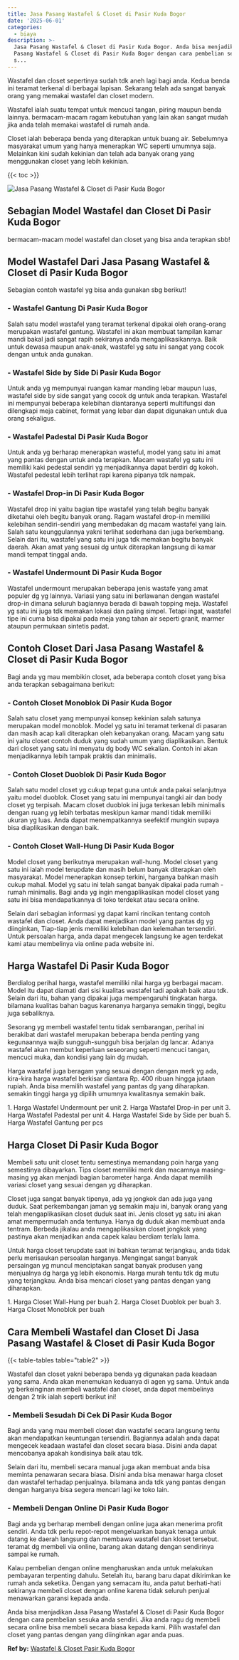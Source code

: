 ```yaml
---
title: Jasa Pasang Wastafel & Closet di Pasir Kuda Bogor
date: '2025-06-01'
categories:
  - biaya
description: >-
  Jasa Pasang Wastafel & Closet di Pasir Kuda Bogor. Anda bisa menjadikan Jasa
  Pasang Wastafel & Closet di Pasir Kuda Bogor dengan cara pembelian sesuka anda
  s...
---
```


Wastafel dan closet sepertinya sudah tdk aneh lagi bagi anda. Kedua benda ini teramat terkenal di berbagai lapisan. Sekarang telah ada sangat banyak orang yang memakai wastafel dan closet modern.

Wastafel ialah suatu tempat untuk mencuci tangan, piring maupun benda lainnya. bermacam-macam ragam kebutuhan yang lain akan sangat mudah jika anda telah memakai wastafel di rumah anda.

Closet ialah beberapa benda yang diterapkan untuk buang air. Sebelumnya masyarakat umum yang hanya menerapkan WC seperti umumnya saja. Melainkan kini sudah kekinian dan telah ada banyak orang yang menggunakan closet yang lebih kekinian.

{{< toc >}}

![Jasa Pasang Wastafel & Closet di Pasir Kuda Bogor](/images/wastafel-closet-murah29.png)

## Sebagian Model Wastafel dan Closet Di Pasir Kuda Bogor

bermacam-macam model wastafel dan closet yang bisa anda terapkan sbb!

## Model Wastafel Dari Jasa Pasang Wastafel & Closet di Pasir Kuda Bogor

Sebagian contoh wastafel yg bisa anda gunakan sbg berikut!

### \- Wastafel Gantung Di Pasir Kuda Bogor

Salah satu model wastafel yang teramat terkenal dipakai oleh orang-orang merupakan wastafel gantung. Wastafel ini akan membuat tampilan kamar mandi bakal jadi sangat rapih sekiranya anda mengaplikasikannya. Baik untuk dewasa maupun anak-anak, wastafel yg satu ini sangat yang cocok dengan untuk anda gunakan.

### \- Wastafel Side by Side Di Pasir Kuda Bogor

Untuk anda yg mempunyai ruangan kamar manding lebar maupun luas, wastafel side by side sangat yang cocok dg untuk anda terapkan. Wastafel ini mempunyai beberapa kelebihan diantaranya seperti multifungsi dan dilengkapi meja cabinet, format yang lebar dan dapat digunakan untuk dua orang sekaligus.

### \- Wastafel Padestal Di Pasir Kuda Bogor

Untuk anda yg berharap menerapkan wasteful, model yang satu ini amat yang pantas dengan untuk anda terapkan. Macam wastafel yg satu ini memiliki kaki pedestal sendiri yg menjadikannya dapat berdiri dg kokoh. Wastafel pedestal lebih terlihat rapi karena pipanya tdk nampak.

### \- Wastafel Drop-in Di Pasir Kuda Bogor

Wastafel drop ini yaitu bagian tipe wastafel yang telah begitu banyak diketahui oleh begitu banyak orang. Ragam wastafel drop-in memiliki kelebihan sendiri-sendiri yang membedakan dg macam wastafel yang lain. Salah satu keunggulannya yakni terlihat sederhana dan juga berkembang. Selain dari itu, wastafel yang satu ini juga tdk memakan begitu banyak daerah. Akan amat yang sesuai dg untuk diterapkan langsung di kamar mandi tempat tinggal anda.

### \- Wastafel Undermount Di Pasir Kuda Bogor

Wastafel undermount merupakan beberapa jenis wastafe yang amat populer dg yg lainnya. Variasi yang satu ini berlawanan dengan wastafel drop-in dimana seluruh bagiannya berada di bawah topping meja. Wastafel yg satu ini juga tdk memakan lokasi dan paling simpel. Tetapi ingat, wastafel tipe ini cuma bisa dipakai pada meja yang tahan air seperti granit, marmer ataupun permukaan sintetis padat.

## Contoh Closet Dari Jasa Pasang Wastafel & Closet di Pasir Kuda Bogor

Bagi anda yg mau membikin closet, ada beberapa contoh closet yang bisa anda terapkan sebagaimana berikut:

### \- Contoh Closet Monoblok Di Pasir Kuda Bogor

Salah satu closet yang mempunyai konsep kekinian salah satunya merupakan model monoblok. Model yg satu ini teramat terkenal di pasaran dan masih acap kali diterapkan oleh kebanyakan orang. Macam yang satu ini yaitu closet contoh duduk yang sudah umum yang diaplikasikan. Bentuk dari closet yang satu ini menyatu dg body WC sekalian. Contoh ini akan menjadikannya lebih tampak praktis dan minimalis.

### \- Contoh Closet Duoblok Di Pasir Kuda Bogor

Salah satu model closet yg cukup tepat guna untuk anda pakai selanjutnya yaitu model duoblok. Closet yang satu ini mempunyai tangki air dan body closet yg terpisah. Macam closet duoblok ini juga terkesan lebih minimalis dengan ruang yg lebih terbatas meskipun kamar mandi tidak memiliki ukuran yg luas. Anda dapat menempatkannya seefektif mungkin supaya bisa diaplikasikan dengan baik.

### \- Contoh Closet Wall-Hung Di Pasir Kuda Bogor

Model closet yang berikutnya merupakan wall-hung. Model closet yang satu ini ialah model terupdate dan masih belum banyak diterapkan oleh masyarakat. Model menerapkan konsep terkini, harganya bahkan masih cukup mahal. Model yg satu ini telah sangat banyak dipakai pada rumah - rumah minimalis. Bagi anda yg ingin mengaplikasikan model closet yang satu ini bisa mendapatkannya di toko terdekat atau secara online.

Selain dari sebagian informasi yg dapat kami rincikan tentang contoh wastafel dan closet. Anda dapat menjadikan model yang pantas dg yg diinginkan, Tiap-tiap jenis memiliki kelebihan dan kelemahan tersendiri. Untuk persoalan harga, anda dapat mengecek langsung ke agen terdekat kami atau membelinya via online pada website ini.

## Harga Wastafel Di Pasir Kuda Bogor

Berdialog perihal harga, wastafel memiliki nilai harga yg berbagai macam. Model itu dapat diamati dari sisi kualitas wastafel tadi apakah baik atau tdk. Selain dari itu, bahan yang dipakai juga mempengaruhi tingkatan harga. bilamana kualitas bahan bagus karenanya harganya semakin tinggi, begitu juga sebaliknya.

Sesorang yg membeli wastafel tentu tidak sembarangan, perihal ini berakibat dari wastafel merupakan beberapa benda penting yang kegunaannya wajib sungguh-sungguh bisa berjalan dg lancar. Adanya wastafel akan membut keperluan seseorang seperti mencuci tangan, mencuci muka, dan kondisi yang lain dg mudah.

Harga wastafel juga beragam yang sesuai dengan dengan merk yg ada, kira-kira harga wastafel berkisar diantara Rp. 400 ribuan hingga jutaan rupiah. Anda bisa memilih wastafel yang pantas dg yang diharapkan. semakin tinggi harga yg dipilih umumnya kwalitasnya semakin baik.

1\. Harga Wastafel Undermount per unit 2. Harga Wastafel Drop-in per unit 3. Harga Wastafel Padestal per unit 4. Harga Wastafel Side by Side per buah 5. Harga Wastafel Gantung per pcs

## Harga Closet Di Pasir Kuda Bogor

Membeli satu unit closet tentu semestinya memandang poin harga yang semestinya dibayarkan. Tips closet memiliki merk dan macamnya masing-masing yg akan menjadi bagian barometer harga. Anda dapat memilih variasi closet yang sesuai dengan yg diharapkan.

Closet juga sangat banyak tipenya, ada yg jongkok dan ada juga yang duduk. Saat perkembangan jaman yg semakin maju ini, banyak orang yang telah mengaplikasikan closet duduk saat ini. Jenis closet yg satu ini akan amat mempermudah anda tentunya. Hanya dg duduk akan membuat anda tentram. Berbeda jikalau anda mengaplikasikan closet jongkok yang pastinya akan menjadikan anda capek kalau berdiam terlalu lama.

Untuk harga closet terupdate saat ini bahkan teramat terjangkau, anda tidak perlu merisaukan persoalan harganya. Mengingat sangat banyak persaingan yg muncul menciptakan sangat banyak produsen yang menjualnya dg harga yg lebih ekonomis. Harga murah tentu tdk dg mutu yang terjangkau. Anda bisa mencari closet yang pantas dengan yang diharapkan.

1\. Harga Closet Wall-Hung per buah 2. Harga Closet Duoblok per buah 3. Harga Closet Monoblok per buah

## Cara Membeli Wastafel dan Closet Di Jasa Pasang Wastafel & Closet di Pasir Kuda Bogor

{{< table-tables table="table2" >}}

Wastafel dan closet yakni beberapa benda yg digunakan pada keadaan yang sama. Anda akan menemukan keduanya di agen yg sama. Untuk anda yg berkeinginan membeli wastafel dan closet, anda dapat membelinya dengan 2 trik ialah seperti berikut ini!

### \- Membeli Sesudah Di Cek Di Pasir Kuda Bogor

Bagi anda yang mau membeli closet dan wastafel secara langsung tentu akan mendapatkan keuntungan tersendiri. Bagiannya adalah anda dapat mengecek keadaan wastafel dan closet secara biasa. Disini anda dapat mencobanya apakah kondisinya baik atau tdk.

Selain dari itu, membeli secara manual juga akan membuat anda bisa meminta penawaran secara biasa. Disini anda bisa menawar harga closet dan wastafel terhadap penjualnya. bilamana anda tdk yang pantas dengan dengan harganya bisa segera mencari lagi ke toko lain.

### \- Membeli Dengan Online Di Pasir Kuda Bogor

Bagi anda yg berharap membeli dengan online juga akan menerima profit sendiri. Anda tdk perlu repot-repot mengeluarkan banyak tenaga untuk datang ke daerah langsung dan membawa wastafel dan kloset tersebut. teramat dg membeli via online, barang akan datang dengan sendirinya sampai ke rumah.

Kalau pembelian dengan online mengharuskan anda untuk melakukan pembayaran terpenting dahulu. Setelah itu, barang baru dapat dikirimkan ke rumah anda seketika. Dengan yang semacam itu, anda patut berhati-hati sekiranya membeli closet dengan online karena tidak seluruh penjual menawarkan garansi kepada anda.

Anda bisa menjadikan Jasa Pasang Wastafel & Closet di Pasir Kuda Bogor dengan cara pembelian sesuka anda sendiri. Jika anda ragu dg membeli secara online bisa membeli secara biasa kepada kami. Pilih wastafel dan closet yang pantas dengan yang diinginkan agar anda puas.

**Ref by:** [Wastafel & Closet Pasir Kuda Bogor](https://id.wikipedia.org/wiki/Wastafel)

